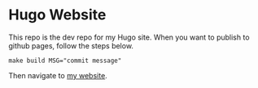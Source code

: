 # Hugo Website

This repo is the dev repo for my Hugo site. When you want to publish to github pages, follow the steps below.

```
make build MSG="commit message"
```

Then navigate to [my website](https://jonahbreslow.github.io).
